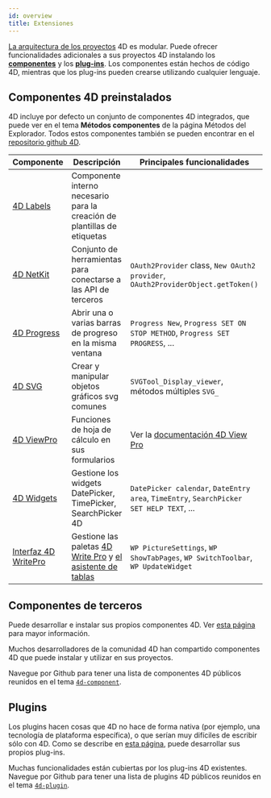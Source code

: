 ```yaml
---
id: overview
title: Extensiones
---
```


[La arquitectura de los proyectos](../Project/architecture.md) 4D es modular. Puede ofrecer funcionalidades adicionales a sus proyectos 4D instalando los [**componentes**](Concepts/components.md) y los [**plug-ins**](../Concepts/plug-ins.md). Los componentes están hechos de código 4D, mientras que los plug-ins pueden crearse utilizando cualquier lenguaje.


## Componentes 4D preinstalados

4D incluye por defecto un conjunto de componentes 4D integrados, que puede ver en el tema **Métodos componentes** de la página Métodos del Explorador. Todos estos componentes también se pueden encontrar en el [repositorio github 4D](https://github.com/4d).


| Componente                                                          | Descripción                                                                                                                                                                              | Principales funcionalidades                                                             |
| ------------------------------------------------------------------- | ---------------------------------------------------------------------------------------------------------------------------------------------------------------------------------------- | --------------------------------------------------------------------------------------- |
| [4D Labels](https://github.com/4d/4D-Labels)                        | Componente interno necesario para la creación de plantillas de etiquetas                                                                                                                 |                                                                                         |
| [4D NetKit](https://github.com/4d/4D-NetKit)                        | Conjunto de herramientas para conectarse a las API de terceros                                                                                                                           | `OAuth2Provider` class, `New OAuth2 provider`, `OAuth2ProviderObject.getToken()`        |
| [4D Progress](https://github.com/4d/4D-Progress)                    | Abrir una o varias barras de progreso en la misma ventana                                                                                                                                | `Progress New`, `Progress SET ON STOP METHOD`, `Progress SET PROGRESS`, ...             |
| [4D SVG](https://github.com/4d/4D-SVG)                              | Crear y manipular objetos gráficos svg comunes                                                                                                                                           | `SVGTool_Display_viewer`, métodos múltiples `SVG_`                                      |
| [4D ViewPro](ViewPro/getting-started.md)                            | Funciones de hoja de cálculo en sus formularios                                                                                                                                          | Ver la [documentación 4D View Pro](ViewPro/getting-started.md)                          |
| [4D Widgets](https://github.com/4d/4D-Widgets)                      | Gestione los widgets DatePicker, TimePicker, SearchPicker 4D                                                                                                                             | `DatePicker calendar`, `DateEntry area`, `TimeEntry`, `SearchPicker SET HELP TEXT`, ... |
| [Interfaz 4D WritePro](https://github.com/4d/4D-WritePro-Interface) | Gestione las paletas [4D Write Pro](https://doc.4d.com/4Dv20/4D/20/4D-Write-Pro-Reference.100-6229455.en.html) y [el asistente de tablas](../WritePro/writeprointerface.md#table-wizard) | `WP PictureSettings`, `WP ShowTabPages`, `WP SwitchToolbar`, `WP UpdateWidget`          |


## Componentes de terceros

Puede desarrollar e instalar sus propios componentes 4D. Ver [esta página](develop-components.md) para mayor información.

Muchos desarrolladores de la comunidad 4D han compartido componentes 4D que puede instalar y utilizar en sus proyectos.

Navegue por Github para tener una lista de componentes 4D públicos reunidos en el tema [`4d-component`](https://github.com/topics/4d-component).


## Plugins

Los plugins hacen cosas que 4D no hace de forma nativa (por ejemplo, una tecnología de plataforma específica), o que serían muy difíciles de escribir sólo con 4D. Como se describe en [esta página](develop-plug-ins.md), puede desarrollar sus propios plug-ins.

Muchas funcionalidades están cubiertas por los plug-ins 4D existentes. Navegue por Github para tener una lista de plugins 4D públicos reunidos en el tema [`4d-plugin`](https://github.com/topics/4d-plugin).


